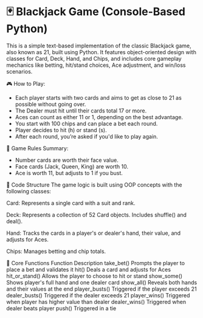 # 🃏 Blackjack Game (Console-Based Python)
This is a simple text-based implementation of the classic Blackjack game, also known as 21, built using Python. It features object-oriented design with classes for Card, Deck, Hand, and Chips, and includes core gameplay mechanics like betting, hit/stand choices, Ace adjustment, and win/loss scenarios.

🎮 How to Play:

  * Each player starts with two cards and aims to get as close to 21 as possible without going over.
  * The Dealer must hit until their cards total 17 or more.
  * Aces can count as either 11 or 1, depending on the best advantage.
  * You start with 100 chips and can place a bet each round.
  * Player decides to hit (h) or stand (s).
  * After each round, you’re asked if you'd like to play again.

🧠 Game Rules Summary:

 * Number cards are worth their face value.
 * Face cards (Jack, Queen, King) are worth 10.
 * Ace is worth 11, but adjusts to 1 if you bust.

🧱 Code Structure
The game logic is built using OOP concepts with the following classes:

Card: Represents a single card with a suit and rank.

Deck: Represents a collection of 52 Card objects. Includes shuffle() and deal().

Hand: Tracks the cards in a player's or dealer's hand, their value, and adjusts for Aces.

Chips: Manages betting and chip totals.

🧩 Core Functions
Function	Description
take_bet()	Prompts the player to place a bet and validates it
hit()	Deals a card and adjusts for Aces
hit_or_stand()	Allows the player to choose to hit or stand
show_some()	Shows player's full hand and one dealer card
show_all()	Reveals both hands and their values at the end
player_busts()	Triggered if the player exceeds 21
dealer_busts()	Triggered if the dealer exceeds 21
player_wins()	Triggered when player has higher value than dealer
dealer_wins()	Triggered when dealer beats player
push()	Triggered in a tie
